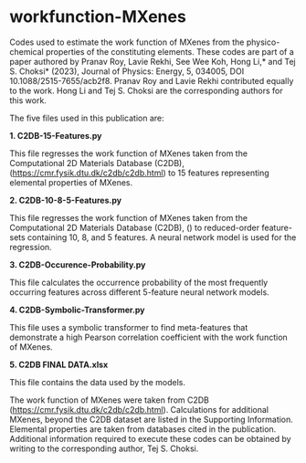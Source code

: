 # workfunction-MXenes

Codes used to estimate the work function of MXenes from the physico-chemical properties of the constituting elements. These codes are part of a paper authored by Pranav Roy, Lavie Rekhi, See Wee Koh, Hong Li,* and Tej S. Choksi* (2023), Journal of Physics: Energy, 5, 034005, DOI 10.1088/2515-7655/acb2f8. Pranav Roy and Lavie Rekhi contributed equally to the work. Hong Li and Tej S. Choksi are the corresponding authors for this work.

The five files used in this publication are:

**1. C2DB-15-Features.py**

This file regresses the work function of MXenes taken from the Computational 2D Materials Database (C2DB), (https://cmr.fysik.dtu.dk/c2db/c2db.html) to 15 features representing elemental properties of MXenes. 

**2. C2DB-10-8-5-Features.py**

This file regresses the work function of MXenes taken from the Computational 2D Materials Database (C2DB), () to reduced-order feature-sets containing 10, 8, and 5 features. A neural network model is used for the regression. 

**3. C2DB-Occurence-Probability.py**

This file calculates the occurrence probability of the most frequently occurring features across different 5-feature neural network models.

**4. C2DB-Symbolic-Transformer.py**

This file uses a symbolic transformer to find meta-features that demonstrate a high Pearson correlation coefficient with the work function of MXenes. 

**5. C2DB FINAL DATA.xlsx**

This file contains the data used by the models.

The work function of MXenes were taken from C2DB (https://cmr.fysik.dtu.dk/c2db/c2db.html). Calculations for additional MXenes, beyond the C2DB dataset are listed in the Supporting Information. Elemental properties are taken from databases cited in the publication. Additional information required to execute these codes can be obtained by writing to the corresponding author, Tej S. Choksi. 
